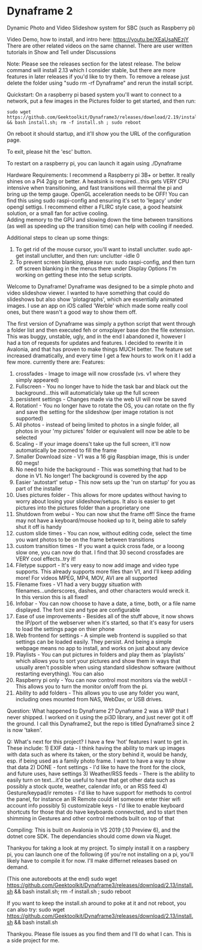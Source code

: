 # Dynaframe 2
Dynamic Photo and Video Slideshow system for SBC (such as Raspberry pi)

Video Demo, how to install, and intro here: https://youtu.be/XEaUsaNEzjY
There are other related videos on the same channel.
There are user written tutorials in Show and Tell under Discussions

Note: Please see the releases section for the latest release. The below command will install 2.13 which I consider stable, but there are more features in later releases if you'd like to try them. To remove a release just delete the folder using "sudo rm -rf Dynaframe" and rerun the install script.

Quickstart: On a raspberry pi based system you'll want to connect to a network, put a few images in the Pictures folder to get started, and then run:

    sudo wget https://github.com/Geektoolkit/Dynaframe3/releases/download/2.19/install.sh && bash install.sh; rm -f install.sh ; sudo reboot
    
On reboot it should startup, and it'll show you the URL of the configuration page.

To exit, please hit the 'esc' button.  

To restart on a raspberry pi, you can launch it again using ./Dynaframe 

Hardware Requirements:
I recommend a Raspberry pi 3B+ or better. It really shines on a Pi4 2gig or better.
A heatsink is required...this gets VERY CPU intensive when transitioning, and fast transitions will thermal the pi and bring up the temp gauge.
OpenGL acceleration needs to be OFF! You can find this using sudo raspi-config and ensuring it's set to 'legacy' under opengl settigs.
I recommend either a FLIRC style case, a good heatsink solution, or a small fan for active cooling.  
Adding memory to the GPU and slowing down the time between transitions (as well as speeding up the transition time) can help with cooling if needed.

Additional steps to clean up some things:
1) To get rid of the mouse cursor, you'll want to install unclutter.  sudo apt-get install unclutter, and then run: unclutter -idle 0
2) To prevent screen blanking, please run: sudo raspi-config, and then turn off screen blanking in the menus there under Display Options I'm working on getting these into the setup scripts.




Welcome to Dynaframe!  Dynaframe was designed to be a simple photo and video slideshow viewer.  I wanted to have something that could do slideshows but also show 'plotagraphs', which are essentially animated images.  I use an app on iOS called 'Werble' which made some really cool ones, but there wasn't a good way to show them off.

The first version of Dynaframe was simply a python script that went through a folder list and then executed feh or omxplayer base don the file extension.  This was buggy, unstable, ugly, and in the end I abandoned it, however I had a ton of requests for updates and features. I decided to rewrite it in Avalonia, and that has proven to make things MUCH better.  The feature set increased dramatically, and every time I get a few hours to work on it I add a few more.  currently there are:
Features:
1) crossfades - Image to image will now crossfade (vs. v1 where they simply appeared)
2) Fullscreen - You no longer have to hide the task bar and black out the background...this will automaticlaly take up the full screen
3) persistent settings - Changes made via the web UI will now be saved
4) Rotation! - You no longer have to rotate the OS, you can rotate on the fly and save the setting for the slideshow (per image rotation is not supported)
5) All photos - instead of being limited to photos in a single folder, all photos in your 'my pictures' folder or equivalent will now be able to be selected
6) Scaling - If your image doens't take up the full screen, it'll now automatically be zoomed to fill the frame
7) Smaller Download size - V1 was a 16 gig Raspbian image, this is under 60 megs!
8) No need to hide the background - This was something that had to be done in V1. No longer! The background is covered by the app
9) Easier 'autostart' setup - This now sets up the 'run on startup' for you as part of the installer
10) Uses pictures folder - This allows for more updates without having to worry about losing your slideshow/setups. It also is easier to get pictures into the pictures folder than a proprietary one
11) Shutdown from webui - You can now shut the frame off! Since the frame may not have a keyboard/mouse hooked up to it, being able to safely shut it off is handy
12) custom slide times - You can now, without editing code, select the time you want photos to be on the frame between transitions
13) custom transition times - If you want a quick cross fade, or a looong slow one, you can now do that.  I find that 30 second crossfades are VERY cool effects..try it!
14) Filetype support - It's very easy to now add image and video type supports. This already supports more files than V1, and I'll keep adding more! For videos MPEG, MP4, MOV, AVI are all supported
15) Filename fixes - V1 had a very buggy situation with filenames...underscores, dashes, and other characters would wreck it.  In this version this is all fixed!
16) Infobar - You can now choose to have a date, a time, both, or a file name displayed. The font size and type are configurable
17) Ease of use improvements - Besides all of the stuff above, it now shows the IP/port of the webserver when it's started, so that it's easy for users to load the settings page on thier phone
18) Web frontend for settings - A simple web frontend is supplied so that settings can be loaded easily. They persist.  And being a simple webpage means no app to install, and works on just about any device
19) Playlists - You can put pictures in folders and play them as 'playlists' which allows you to sort your pictures and show them in ways that usually aren't possible when using standard slideshow software (without restarting everything). You can also 
20) Raspberry pi only - You can now control most monitors via the webUI - This allows you to turn the monitor on/off from the pi.
21) Ability to add folders - This allows you to use any folder you want, including ones mounted from NAS, WebDav, or USB drives. 


Question: What happened to Dynaframe 2? 
  Dynaframe 2 was a WIP that I never shipped. I worked on it using the pi3D library, and just never got it off the ground. I call this Dynaframe2, but the repo is titled Dynaframe3 since 2 is now 'taken'.
  
  Q: What's next for this project?
    I have a few 'hot' features I want to get in.  These include:
    1) EXIF data - I think having the ability to mark up images with data such as where its taken, or the story behind it, would be handy, esp. if being used as a family photo frame.  I want to have a way to show that data
    2) DONE - font settings - I'd like to have the front for the clock, and future uses, have settings
    3) Weather/RSS feeds - There is the ability to easily turn on text...it'd be useful to have that get other data such as possibly a stock quote, weather, calendar info, or an RSS feed
    4) Gesture/keypad/ir remotes - I'd like to have support for methods to control the panel, for instance an IR Remote could let someone enter thier wifi account info possibly
    5) customizable keys - I'd like to enable keyboard shortcuts for those that do have keyboards connevcted, and to start then shimming in Gestures and other control methods built on top of that
 
 
 Compiling:
   This is built on Avalonia in VS 2019 (.10 Preview 6), and the dotnet core SDK.  The dependancies should come down via Nuget.
 
 Thankyou for taking a look at my project. To simply install it on a raspbery pi, you can launch one of the following (if you're not installing on a pi, you'll likely have to compile it for now. I'll make differnet releases based on demand.

(This one autoreboots at the end)
sudo wget https://github.com/Geektoolkit/Dynaframe3/releases/download/2.13/install.sh && bash install.sh; rm -f install.sh ; sudo reboot

If you want to keep the install.sh around to poke at it and not reboot, you can also try:
sudo wget https://github.com/Geektoolkit/Dynaframe3/releases/download/2.13/install.sh && bash install.sh

Thankyou. Please file issues as you find them and I'll do what I can. This is a side project for me.



